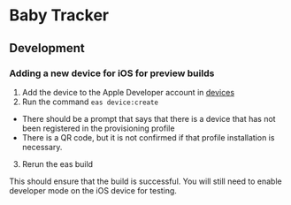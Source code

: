 # Baby Tracker

## Development

### Adding a new device for iOS for preview builds

1. Add the device to the Apple Developer account in [devices](https://developer.apple.com/account/resources/devices/list)
2. Run the command `eas device:create`

- There should be a prompt that says that there is a device that has not been registered in the provisioning profile
- There is a QR code, but it is not confirmed if that profile installation is necessary.

3. Rerun the eas build

This should ensure that the build is successful. You will still need to enable developer mode on the iOS device for testing.
